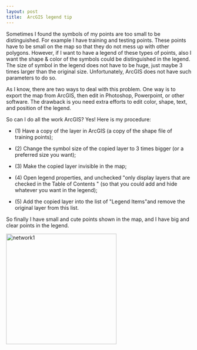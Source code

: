 ```yaml
---
layout: post
title:  ArcGIS legend tip
---
```

Sometimes I found the symbols of my points are too small to be distinguished. For example I have training and testing points. These points have to be small on the map so that they do not mess up with other polygons. However, if I want to have a legend of these types of points, also I want the shape & color of the symbols could be distinguished in the legend. The size of symbol in the legend does not have to be huge, just maybe 3 times larger than the original size. Unfortunately, ArcGIS does not have such parameters to do so.  

As I know, there are two ways to deal with this problem. One way is to export the map from ArcGIS, then edit in Photoshop, Powerpoint, or other software. The drawback is you need extra efforts to edit color, shape, text, and position of the legend.  

So can I do all the work ArcGIS? Yes! Here is my procedure:  
  
* (1) Have a copy of the layer in ArcGIS (a copy of the shape file of training points);  

* (2) Change the symbol size of the copied layer to 3 times bigger (or a preferred size you want);  

* (3) Make the copied layer invisible in the map;  

* (4) Open legend properties, and unchecked "only display layers that are checked in the Table of Contents " (so that you could add and hide whatever you want in the legend);  

* (5) Add the copied layer into the list of "Legend Items"and remove the original layer from this list.  

So finally I have small and cute points shown in the map, and I have big and clear points in the legend.  

<img src="{{ site.url }}/figure/old_post/gis1.png" alt="network1" style="width: 300px;" align="middle"/>  